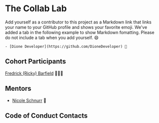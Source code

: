 # The Collab Lab

Add yourself as a contributor to this project as a Markdown link that links your name to your GitHub profile and shows your favorite emoji. We've added a tab in the following example to show Markdown fomatting. Please do not include a tab when you add yourself. 😄 

    - [Dione Developer](https://github.com/DioneDeveloper) 💅

## Cohort Participants
[Fredrick (Ricky) Barfield](https://github.com/flbarfield) 🧙🏿‍♂️

## Mentors

- [Nicole Schnurr](https://github.com/DwightTheShark) 🥰

## Code of Conduct Contacts
